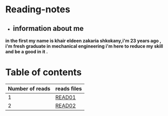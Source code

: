 # Reading-notes
* ## information about me   

**in the first my name is khair eldeen zakaria shkokany,i'm 23 years ago , i'm fresh graduate in mechanical engineering i'm here to reduce my skill and be a good in it .**

# Table of contents 
|Number of reads | reads files|
|----------------|------------|
|1               | [READ01](READ01.md)|
|2               | [READ02](READO2.md)|
